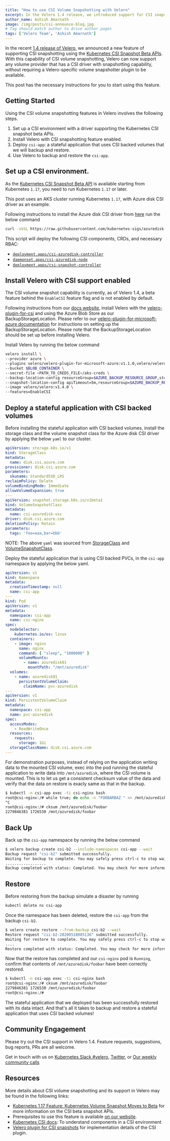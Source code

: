 ```yaml
---
title: "How to use CSI Volume Snapshotting with Velero"
excerpt: In the Velero 1.4 release, we introduced support for CSI snapshotting v1beta1 APIs. This post provides step-by-step instructions on setting up a CSI environment in Azure, installing Velero 1.4 with the velero-plugin-for-csi, and a demo of this feature in action.
author_name: Ashish Amarnath
image: /img/posts/csi-announce-blog.jpg
# Tag should match author to drive author pages
tags: ['Velero Team', 'Ashish Amarnath']
---
```


In the recent [1.4 release of Velero](https://github.com/velann21/velero/releases), we announced a new feature of supporting CSI snapshotting using the [Kubernetes CSI Snapshot Beta APIs](https://kubernetes.io/docs/concepts/storage/volume-snapshots/).
With this capability of CSI volume snapshotting, Velero can now support any volume provider that has a CSI driver with snapshotting capability, without requiring a Velero-specific volume snapshotter plugin to be available.

This post has the necessary instructions for you to start using this feature.

## Getting Started

Using the CSI volume snapshotting features in Velero involves the following steps.

1. Set up a CSI environment with a driver supporting the Kubernetes CSI snapshot beta APIs.
1. Install Velero with CSI snapshotting feature enabled.
1. Deploy `csi-app`: a stateful application that uses CSI backed volumes that we will backup and restore.
1. Use Velero to backup and restore the `csi-app`.

## Set up a CSI environment.

As the [Kubernetes CSI Snapshot Beta API](https://kubernetes.io/docs/concepts/storage/volume-snapshots/) is available starting from Kubernetes `1.17`, you need to run Kubernetes `1.17` or later.

This post uses an AKS cluster running Kubernetes `1.17`, with Azure disk CSI driver as an example.

Following instructions to install the Azure disk CSI driver from [here](https://github.com/kubernetes-sigs/azuredisk-csi-driver/blob/master/docs/install-csi-driver-master.md) run the below command

```bash 
curl -skSL https://raw.githubusercontent.com/kubernetes-sigs/azuredisk-csi-driver/master/deploy/install-driver.sh | bash -s master snapshot -- 
```

This script will deploy the following CSI components, CRDs, and necessary RBAC:

- [`deployment.apps/csi-azuredisk-controller`](https://github.com/kubernetes-sigs/azuredisk-csi-driver/blob/master/deploy/csi-azuredisk-controller.yaml)
- [`daemonset.apps/csi-azuredisk-node`](https://github.com/kubernetes-sigs/azuredisk-csi-driver/blob/master/deploy/csi-azuredisk-node.yaml)
- [`deployment.apps/csi-snapshot-controller`](https://github.com/kubernetes-sigs/azuredisk-csi-driver/blob/master/deploy/csi-snapshot-controller.yaml)

## Install Velero with CSI support enabled

The CSI volume snapshot capability is currently, as of Velero 1.4, a beta feature behind the `EnableCSI` feature flag and is not enabled by default.

Following instructions from our [docs website](https://velero.io/docs/csi/), install Velero with the [velero-plugin-for-csi](https://github.com/velann21/velero-plugin-for-csi) and using the Azure Blob Store as our BackupStorageLocation. Please refer to our [velero-plugin-for-microsoft-azure documentation](https://github.com/velann21/velero-plugin-for-microsoft-azure) for instructions on setting up the BackupStorageLocation. Please note that the BackupStorageLocation should be set up before installing Velero.

Install Velero by running the below command

```bash
velero install \ 
--provider azure \ 
--plugins velero/velero-plugin-for-microsoft-azure:v1.1.0,velero/velero-plugin-for-csi:v0.1.1 \ 
--bucket $BLOB_CONTAINER \ 
--secret-file <PATH_TO_CREDS_FILE>/aks-creds \ 
--backup-location-config resourceGroup=$AZURE_BACKUP_RESOURCE_GROUP,storageAccount=$AZURE_STORAGE_ACCOUNT_ID,subscriptionId=$AZURE_BACKUP_SUBSCRIPTION_ID \ 
--snapshot-location-config apiTimeout=5m,resourceGroup=$AZURE_BACKUP_RESOURCE_GROUP,subscriptionId=$AZURE_BACKUP_SUBSCRIPTION_ID \ 
--image velero/velero:v1.4.0 \ 
--features=EnableCSI 
```

## Deploy a stateful application with CSI backed volumes

Before installing the stateful application with CSI backed volumes, install the storage class and the volume snapshot class for the Azure disk CSI driver by applying the below `yaml` to our cluster.

```yaml
apiVersion: storage.k8s.io/v1 
kind: StorageClass 
metadata: 
  name: disk.csi.azure.com 
provisioner: disk.csi.azure.com 
parameters: 
  skuname: StandardSSD_LRS 
reclaimPolicy: Delete 
volumeBindingMode: Immediate 
allowVolumeExpansion: true
---
apiVersion: snapshot.storage.k8s.io/v1beta1 
kind: VolumeSnapshotClass 
metadata: 
  name: csi-azuredisk-vsc 
driver: disk.csi.azure.com 
deletionPolicy: Retain 
parameters:
  tags: 'foo=aaa,bar=bbb' 
```

NOTE: The above `yaml` was sourced from [StorageClass](https://github.com/kubernetes-sigs/azuredisk-csi-driver/blob/master/deploy/example/storageclass-azuredisk-csi.yaml) and [VolumeSnapshotClass](https://github.com/kubernetes-sigs/azuredisk-csi-driver/blob/master/deploy/example/snapshot/storageclass-azuredisk-snapshot.yaml).


Deploy the stateful application that is using CSI backed PVCs, in the `csi-app` namespace by applying the below yaml.

```yaml
apiVersion: v1
kind: Namespace
metadata:
  creationTimestamp: null
  name: csi-app
---
kind: Pod
apiVersion: v1
metadata:
  namespace: csi-app
  name: csi-nginx
spec:
  nodeSelector:
    kubernetes.io/os: linux
  containers:
    - image: nginx
      name: nginx
      command: [ "sleep", "1000000" ]
      volumeMounts:
        - name: azuredisk01
          mountPath: "/mnt/azuredisk"
  volumes:
    - name: azuredisk01
      persistentVolumeClaim:
        claimName: pvc-azuredisk
---
apiVersion: v1
kind: PersistentVolumeClaim
metadata:
  namespace: csi-app
  name: pvc-azuredisk
spec:
  accessModes:
    - ReadWriteOnce
  resources:
    requests:
      storage: 1Gi
  storageClassName: disk.csi.azure.com
---
```

For demonstration purposes, instead of relying on the application writing data to the mounted CSI volume, exec into the pod running the stateful application to write data into `/mnt/azuredisk`, where the CSI volume is mounted.
This is to let us get a consistent checksum value of the data and verify that the data on restore is exacly same as that in the backup.

```bash
$ kubectl -n csi-app exec -ti csi-nginx bash 
root@csi-nginx:/# while true; do echo -n "FOOBARBAZ " >> /mnt/azuredisk/foobar; done 
^C 
root@csi-nginx:/# cksum /mnt/azuredisk/foobar 
2279846381 1726530 /mnt/azuredisk/foobar 
```

## Back Up

Back up the `csi-app` namespace by running the below command

```bash
$ velero backup create csi-b2 --include-namespaces csi-app --wait 
Backup request "csi-b2" submitted successfully. 
Waiting for backup to complete. You may safely press ctrl-c to stop waiting - your backup will continue in the background. 
.................. 
Backup completed with status: Completed. You may check for more information using the commands `velero backup describe csi-b2` and `velero backup logs csi-b2`.
```

## Restore

Before restoring from the backup simulate a disaster by running

```bash
kubectl delete ns csi-app
```

Once the namespace has been deleted, restore the `csi-app` from the backup `csi-b2`.

```bash
$ velero create restore --from-backup csi-b2 --wait 
Restore request "csi-b2-20200518085136" submitted successfully. 
Waiting for restore to complete. You may safely press ctrl-c to stop waiting - your restore will continue in the background. 
.... 
Restore completed with status: Completed. You may check for more information using the commands `velero restore describe csi-b2-20200518085136` and `velero restore logs csi-b2-20200518085136`. 
```

Now that the restore has completed and our `csi-nginx` pod is `Running`, confirm that contents of `/mnt/azuredisk/foobar` have been correctly restored.

```bash
$ kubectl -n csi-app exec -ti csi-nginx bash 
root@csi-nginx:/# cksum /mnt/azuredisk/foobar 
2279846381 1726530 /mnt/azuredisk/foobar 
root@csi-nginx:/# 
```

The stateful application that we deployed has been successfully restored with its data intact.
And that's all it takes to backup and restore a stateful application that uses CSI backed volumes!

## Community Engagement

Please try out the CSI support in Velero 1.4. Feature requests, suggestions, bug reports, PRs are all welcome.

Get in touch with us on [Kubernetes Slack #velero](https://kubernetes.slack.com/archives/C6VCGP4MT), [Twitter](https://twitter.com/projectvelero), or [Our weekly community calls](https://velero.io/community/)


## Resources

More details about CSI volume snapshotting and its support in Velero may be found in the following links:

- [Kubernetes 1.17 Feature: Kubernetes Volume Snapshot Moves to Beta](https://kubernetes.io/blog/2019/12/09/kubernetes-1-17-feature-cis-volume-snapshot-beta/) for more information on the CSI beta snapshot APIs.
- Prerequisites to use this feature is available [on our website](https://velero.io/docs/csi).
- [Kubernetes CSI docs](https://kubernetes-csi.github.io/docs/sidecar-containers.html): To understand components in a CSI environment
- [Velero plugin for CSI snapshots](https://github.com/velann21/velero-plugin-for-csi) for implementation details of the CSI plugin.
